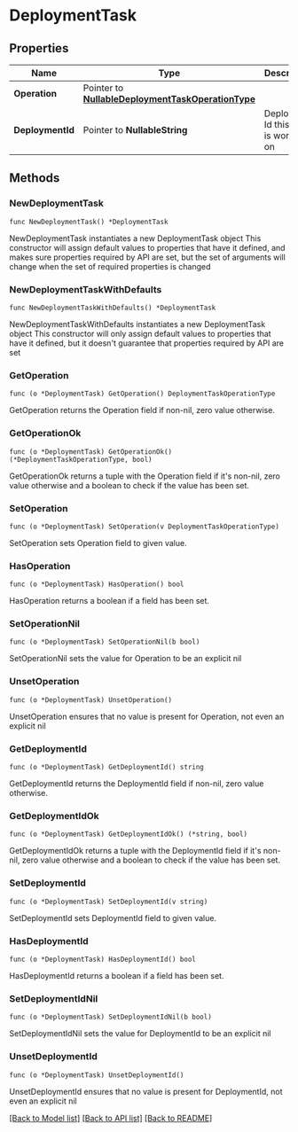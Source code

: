 # DeploymentTask

## Properties

Name | Type | Description | Notes
------------ | ------------- | ------------- | -------------
**Operation** | Pointer to [**NullableDeploymentTaskOperationType**](DeploymentTaskOperationType.md) |  | [optional] 
**DeploymentId** | Pointer to **NullableString** | Deployment Id this task is working on | [optional] 

## Methods

### NewDeploymentTask

`func NewDeploymentTask() *DeploymentTask`

NewDeploymentTask instantiates a new DeploymentTask object
This constructor will assign default values to properties that have it defined,
and makes sure properties required by API are set, but the set of arguments
will change when the set of required properties is changed

### NewDeploymentTaskWithDefaults

`func NewDeploymentTaskWithDefaults() *DeploymentTask`

NewDeploymentTaskWithDefaults instantiates a new DeploymentTask object
This constructor will only assign default values to properties that have it defined,
but it doesn't guarantee that properties required by API are set

### GetOperation

`func (o *DeploymentTask) GetOperation() DeploymentTaskOperationType`

GetOperation returns the Operation field if non-nil, zero value otherwise.

### GetOperationOk

`func (o *DeploymentTask) GetOperationOk() (*DeploymentTaskOperationType, bool)`

GetOperationOk returns a tuple with the Operation field if it's non-nil, zero value otherwise
and a boolean to check if the value has been set.

### SetOperation

`func (o *DeploymentTask) SetOperation(v DeploymentTaskOperationType)`

SetOperation sets Operation field to given value.

### HasOperation

`func (o *DeploymentTask) HasOperation() bool`

HasOperation returns a boolean if a field has been set.

### SetOperationNil

`func (o *DeploymentTask) SetOperationNil(b bool)`

 SetOperationNil sets the value for Operation to be an explicit nil

### UnsetOperation
`func (o *DeploymentTask) UnsetOperation()`

UnsetOperation ensures that no value is present for Operation, not even an explicit nil
### GetDeploymentId

`func (o *DeploymentTask) GetDeploymentId() string`

GetDeploymentId returns the DeploymentId field if non-nil, zero value otherwise.

### GetDeploymentIdOk

`func (o *DeploymentTask) GetDeploymentIdOk() (*string, bool)`

GetDeploymentIdOk returns a tuple with the DeploymentId field if it's non-nil, zero value otherwise
and a boolean to check if the value has been set.

### SetDeploymentId

`func (o *DeploymentTask) SetDeploymentId(v string)`

SetDeploymentId sets DeploymentId field to given value.

### HasDeploymentId

`func (o *DeploymentTask) HasDeploymentId() bool`

HasDeploymentId returns a boolean if a field has been set.

### SetDeploymentIdNil

`func (o *DeploymentTask) SetDeploymentIdNil(b bool)`

 SetDeploymentIdNil sets the value for DeploymentId to be an explicit nil

### UnsetDeploymentId
`func (o *DeploymentTask) UnsetDeploymentId()`

UnsetDeploymentId ensures that no value is present for DeploymentId, not even an explicit nil

[[Back to Model list]](../README.md#documentation-for-models) [[Back to API list]](../README.md#documentation-for-api-endpoints) [[Back to README]](../README.md)


